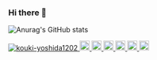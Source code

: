 ### Hi there 👋

![Anurag's GitHub stats](https://github-readme-stats.vercel.app/api?username=Slime-hatena&include_all_commits=true&count_private=true&show_icons=true&hide_rank=false&hide_border=true&hide_title=true)


<p align="left"> 
  <a href="https://github.com/kouki-yoshida1202/kouki-yoshida1202/">
    <img src="https://komarev.com/ghpvc/?username=kouki-yoshida1202" alt="kouki-yoshida1202" />
  </a>
  <a href="http://twitter.com/_kouki1202">
    <img height="20" src="https://img.shields.io/twitter/follow/kouki-yoshida1202?label=Twitter&logo=twitter&style=flat" />
  </a>
  <a href="https://github.com/kouki-yoshida1202">
    <img height="20" src="https://img.shields.io/github/followers/kouki-yoshida1202?label=follow&logo=github&style=flat" />
  </a>
  <a href="https://www.reddit.com/user/kouki-yoshida1202">
    <img height="20" src="https://img.shields.io/reddit/user-karma/combined/kouki-yoshida1202?label=Reddit&logo=reddit&style=flat" />
  </a>
  <a href="https://stackoverflow.com/users/5720201/kouki-yoshida1202">
    <img height="20" src="https://img.shields.io/stackexchange/stackoverflow/r/5720201?label=StackOverflow&logo=stack-overflow&style=flat" />
  </a>
  <a href="http://qiita.com/kouki-yoshida1202">
    <img height="20" src="https://qiita-badge.apiapi.app/s/kouki-yoshida1202/posts.svg" />
  </a>
  <//qiita.com/kouki-yoshida1202">
    <img height="20" src="https://qiita-badge.apiapi.app/s/kouki-yoshida1202/contributions.svg" />
  </a>
</p>
<!--
**kouki-yoshida1202/kouki-yoshida1202** is a ✨ _special_ ✨ repository because its `README.md` (this file) appears on your GitHub profile.

Here are some ideas to get you started:

- 🔭 I’m currently working on ...
- 🌱 I’m currently learning ...
- 👯 I’m looking to collaborate on ...
- 🤔 I’m looking for help with ...
- 💬 Ask me about ...
- 📫 How to reach me: ...
- 😄 Pronouns: ...
- ⚡ Fun fact: ...
-->

